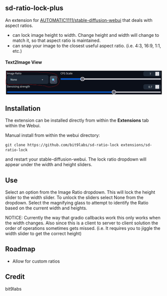 ## sd-ratio-lock-plus

An extension for [AUTOMATIC1111/stable-diffusion-webui](https://github.com/AUTOMATIC1111/stable-diffusion-webui) that deals with aspect ratios. 
* can lock image height to width. Change height and width will change to match it, so that aspect ratio is maintained.
* can snap your image to the closest useful aspect ratio. (i.e. 4:3, 16:9, 1:1, etc.)

#### Text2Image View
![Ratio Lock](./screenshots/screenshot.png?raw=true "Ratio Lock")

## Installation

The extension can be installed directly from within the **Extensions** tab within the Webui.

Manual install from within the webui directory:

	git clone https://github.com/bit9labs/sd-ratio-lock extensions/sd-ratio-lock

and restart your stable-diffusion-webui. The lock ratio dropdown will appear under the width and height sliders.

## Use

Select an option from the Image Ratio dropdown. This will lock the height slider to the width slider. To unlock the sliders select None from the dropdown. Select the magnifying glass to attempt to identify the Ratio based on the current width and heights.

NOTICE: Currently the way that gradio callbacks work this only works when the width changes. Also since this is a client to server to client solution the order of operations sometimes gets missed. (i.e. It requires you to jiggle the width slider to get the correct height)

## Roadmap

- Allow for custom ratios

## Credit
bit9labs